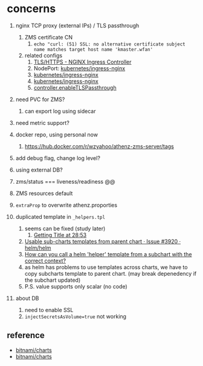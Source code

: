 # concerns

1. nginx TCP proxy (external IPs) / TLS passthrough
    1. ZMS certificate CN
        1. `echo "curl: (51) SSL: no alternative certificate subject name matches target host name 'kmaster.wfan'`
    1. related configs
        1. [TLS/HTTPS - NGINX Ingress Controller](https://kubernetes.github.io/ingress-nginx/user-guide/tls/#ssl-passthrough)
        1. NodePort: [kubernetes/ingress-nginx](https://github.com/kubernetes/ingress-nginx/blob/c8b6ba8376d8bb90c1cb71d963e8165ef873820b/charts/ingress-nginx/values.yaml#L291-L303)
        1. [kubernetes/ingress-nginx](https://github.com/kubernetes/ingress-nginx/blob/0d2c6db75e47f81a6472f87e546072c75ad9f77d/docs/user-guide/tls.md#ssl-passthrough)
        1. [kubernetes/ingress-nginx](https://github.com/kubernetes/ingress-nginx/tree/master/charts/ingress-nginx)
        1. [controller.enableTLSPassthrough](https://docs.nginx.com/nginx-ingress-controller/installation/installation-with-helm/)

1. need PVC for ZMS?
    1. can export log using sidecar
1. need metric support?
1. docker repo, using personal now
    1. https://hub.docker.com/r/wzyahoo/athenz-zms-server/tags
1. add debug flag, change log level?
1. using external DB?
1. zms/status === liveness/readiness @@
1. ZMS resources default
1. `extraProp` to overwrite athenz.proporties
1. duplicated template in `_helpers.tpl`
    1. seems can be fixed (study later)
        1. [Getting Title at 28:53](https://github.com/bitnami/charts/blob/6b59bd8ca6fcafbfb27e611182b4d4c9c1bf122d/bitnami/wordpress/templates/_helpers.tpl#L204-L215)
    1. [Usable sub-charts templates from parent chart · Issue #3920 · helm/helm](https://github.com/helm/helm/issues/3920)
    1. [How can you call a helm &#x27;helper&#x27; template from a subchart with the correct context?](https://stackoverflow.com/questions/47791971/how-can-you-call-a-helm-helper-template-from-a-subchart-with-the-correct-conte)
    1. as helm has problems to use templates across charts, we have to copy subcharts template to parent chart. (may break depenedency if the subchart updated)
    1. P.S. value supports only scalar (no code)
1. about DB
    1. need to enable SSL
    1. `injectSecretsAsVolume=true` not working

## reference

- [bitnami/charts](https://github.com/bitnami/charts/blob/master/bitnami/wordpress/templates/deployment.yaml)
- [bitnami/charts](https://github.com/bitnami/charts/blob/master/bitnami/mariadb/templates/master-statefulset.yaml)
